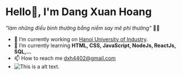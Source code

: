 # Hello👋, I'm Dang Xuan Hoang
																																	 
*"làm những điều bình thường bằng niềm say mê phi thường"* 🙆‍♂
- 🔭 I’m currently working on [Hanoi University of Industry](https://www.haui.edu.vn/vn).
- 🌱 I’m currently learning **HTML, CSS, JavaScript, NodeJs, ReactJs, SQL,...**                                                                            
- 📫 How to reach me dxh4402@gmail.com                                                                                     
- ![This is a alt text.](https://raw.githubusercontent.com/abhisheknaiidu/abhisheknaiidu/master/code.gif "This is a sample image.")
